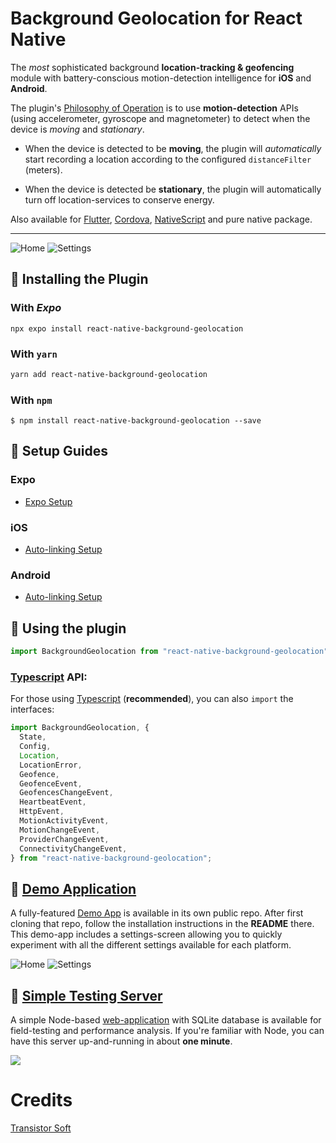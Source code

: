 # Background Geolocation for React Native

The _most_ sophisticated background **location-tracking & geofencing** module with battery-conscious motion-detection intelligence for **iOS** and **Android**.

The plugin's [Philosophy of Operation](../../wiki/Philosophy-of-Operation) is to use **motion-detection** APIs (using accelerometer, gyroscope and magnetometer) to detect when the device is _moving_ and _stationary_.

- When the device is detected to be **moving**, the plugin will _automatically_ start recording a location according to the configured `distanceFilter` (meters).

- When the device is detected be **stationary**, the plugin will automatically turn off location-services to conserve energy.

Also available for [Flutter](https://docs.flutter.dev/), [Cordova](https://pub.dev/packages/cordova/versions), [NativeScript](https://docs.nativescript.org/) and pure native package.

---

![Home](./1.png)
![Settings](./2.png)

## :large_blue_diamond: Installing the Plugin

### With _Expo_

```shell
npx expo install react-native-background-geolocation
```

### With `yarn`

```bash
yarn add react-native-background-geolocation
```

### With `npm`

```
$ npm install react-native-background-geolocation --save
```

## :large_blue_diamond: Setup Guides

### Expo

- [Expo Setup](help/INSTALL-EXPO.md)

### iOS

- [Auto-linking Setup](help/INSTALL-IOS-AUTO.md)

### Android

- [Auto-linking Setup](help/INSTALL-ANDROID-AUTO.md)

## :large_blue_diamond: Using the plugin

```javascript
import BackgroundGeolocation from "react-native-background-geolocation";
```

### [Typescript](https://facebook.github.io/react-native/blog/2018/05/07/using-typescript-with-react-native) API:

For those using [Typescript](https://facebook.github.io/react-native/blog/2018/05/07/using-typescript-with-react-native) (**recommended**), you can also `import` the interfaces:

```javascript
import BackgroundGeolocation, {
  State,
  Config,
  Location,
  LocationError,
  Geofence,
  GeofenceEvent,
  GeofencesChangeEvent,
  HeartbeatEvent,
  HttpEvent,
  MotionActivityEvent,
  MotionChangeEvent,
  ProviderChangeEvent,
  ConnectivityChangeEvent,
} from "react-native-background-geolocation";
```

## :large_blue_diamond: [Demo Application](https://github.com/SevenSquare-Tech/real-time-location-tracking-and-geofencing.git)

A fully-featured [Demo App](https://github.com/SevenSquare-Tech/real-time-location-tracking-and-geofencing) is available in its own public repo. After first cloning that repo, follow the installation instructions in the **README** there. This demo-app includes a settings-screen allowing you to quickly experiment with all the different settings available for each platform.

![Home](./1.png)
![Settings](./2.png)

## :large_blue_diamond: [Simple Testing Server](https://github.com/SevenSquare-Tech/real-time-location-tracking-and-geofencing)

A simple Node-based [web-application](https://github.com/SevenSquare-Tech/real-time-location-tracking-and-geofencing.git) with SQLite database is available for field-testing and performance analysis. If you're familiar with Node, you can have this server up-and-running in about **one minute**.

![](./3.png)

# Credits

[Transistor Soft](https://www.transistorsoft.com/)
